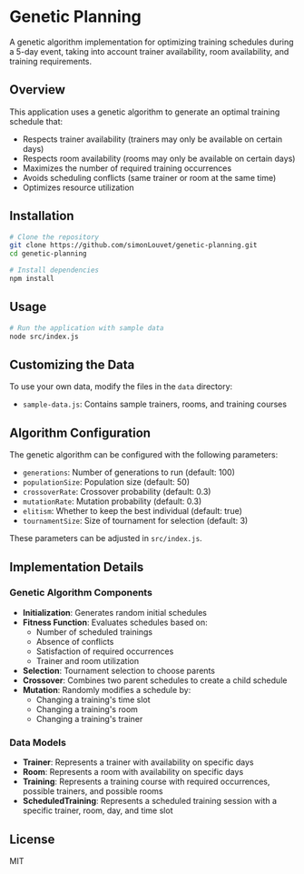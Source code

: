 # Genetic Planning

A genetic algorithm implementation for optimizing training schedules during a 5-day event, taking into account trainer availability, room availability, and training requirements.

## Overview

This application uses a genetic algorithm to generate an optimal training schedule that:

- Respects trainer availability (trainers may only be available on certain days)
- Respects room availability (rooms may only be available on certain days)
- Maximizes the number of required training occurrences
- Avoids scheduling conflicts (same trainer or room at the same time)
- Optimizes resource utilization

## Installation

```bash
# Clone the repository
git clone https://github.com/simonLouvet/genetic-planning.git
cd genetic-planning

# Install dependencies
npm install
```

## Usage

```bash
# Run the application with sample data
node src/index.js
```

## Customizing the Data

To use your own data, modify the files in the `data` directory:

- `sample-data.js`: Contains sample trainers, rooms, and training courses

## Algorithm Configuration

The genetic algorithm can be configured with the following parameters:

- `generations`: Number of generations to run (default: 100)
- `populationSize`: Population size (default: 50)
- `crossoverRate`: Crossover probability (default: 0.3)
- `mutationRate`: Mutation probability (default: 0.3)
- `elitism`: Whether to keep the best individual (default: true)
- `tournamentSize`: Size of tournament for selection (default: 3)

These parameters can be adjusted in `src/index.js`.

## Implementation Details

### Genetic Algorithm Components

- **Initialization**: Generates random initial schedules
- **Fitness Function**: Evaluates schedules based on:
  - Number of scheduled trainings
  - Absence of conflicts
  - Satisfaction of required occurrences
  - Trainer and room utilization
- **Selection**: Tournament selection to choose parents
- **Crossover**: Combines two parent schedules to create a child schedule
- **Mutation**: Randomly modifies a schedule by:
  - Changing a training's time slot
  - Changing a training's room
  - Changing a training's trainer

### Data Models

- **Trainer**: Represents a trainer with availability on specific days
- **Room**: Represents a room with availability on specific days
- **Training**: Represents a training course with required occurrences, possible trainers, and possible rooms
- **ScheduledTraining**: Represents a scheduled training session with a specific trainer, room, day, and time slot

## License

MIT